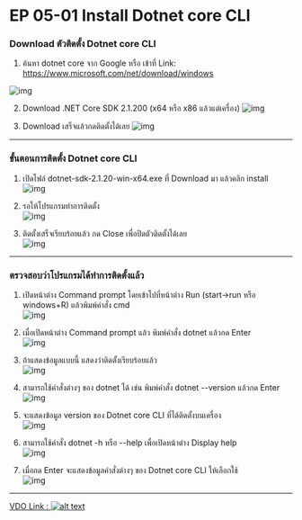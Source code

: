 # EP 05-01 Install Dotnet core CLI

### Download ตัวติดตั้ง Dotnet core CLI

1. ค้นหา dotnet core จาก Google หรือ เข้าที่ Link: [https://www.microsoft.com/net/download/windows ](https://www.microsoft.com/net/download/windows )

![img](images/EP05-01Dotnet/01.PNG)

2. Download .NET Core SDK 2.1.200 (x64 หรือ x86 แล้วแต่เครื่อง)
![img](images/EP05-01Dotnet/02.PNG)

3. Download เสร็จแล้วกดติดตั้งได้เลย
![img](images/EP05-01Dotnet/03.PNG)

* * *

### ขั้นตอนการติดตั้ง Dotnet core CLI

1. เปิดไฟล์ dotnet-sdk-2.1.20-win-x64.exe ที่ Download มา แล้วคลิก install  
![img](images/EP05-01Dotnet/04.PNG)

2. รอให้โปรแกรมทำการติดตั้ง  
![img](images/EP05-01Dotnet/05.PNG)

3. ติดตั้งเสร็จเรียบร้อยแล้ว กด Close เพื่อปิดตัวติดตั้งได้เลย  
![img](images/EP05-01Dotnet/06.PNG)

* * *

### ตรวจสอบว่าโปรแกรมได้ทำการติดตั้งแล้ว

1. เปิดหน้าต่าง Command prompt โดยเข้าไปที่หน้าต่าง Run (start->run หรือ windows+R) แล้วพิมพ์คำสั่ง cmd  
![img](images/EP05-01Dotnet/07.PNG)

2. เมื่อเปิดหน้าต่าง Command prompt แล้ว พิมพ์คำสั่ง dotnet แล้วกด Enter  
![img](images/EP05-01Dotnet/08.PNG)

3. ถ้าแสดงข้อมูลแบบนี้ แสดงว่าติดตั้งเรียบร้อยแล้ว  
![img](images/EP05-01Dotnet/09.PNG)

4. สามารถใช้คำสั่งต่างๆ ของ dotnet ได้ เช่น พิมพ์คำสั่ง dotnet --version แล้วกด Enter  
![img](images/EP05-01Dotnet/10.PNG)

5. จะแสดงข้อมูล version ของ Dotnet core CLI ที่ได้ติดตั้งบนเครื่อง  
![img](images/EP05-01Dotnet/11.PNG)

6. สามารถใช้คำสั่ง dotnet -h หรือ --help เพื่อเปิดหน้าต่าง Display help  
![img](images/EP05-01Dotnet/12.PNG)

7. เมื่อกด Enter จะแสดงข้อมูลคำสั่งต่างๆ ของ Dotnet core CLI ให้เลือกใช้  
![img](images/EP05-01Dotnet/13.PNG)

* * *

[VDO Link : ![alt text](images/EP05-01Dotnet/14.PNG)](http://www.youtube.com/watch?v=Hu_HgZ533M0)

